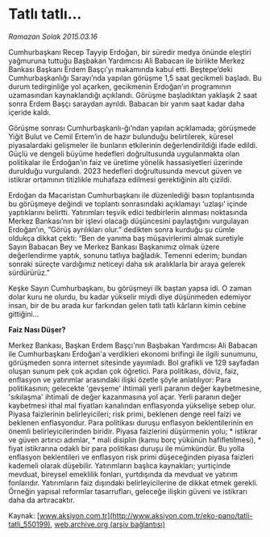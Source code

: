 # Tatlı tatlı...

*Ramazan Solak 2015.03.16*

<div class="pNewsDetailMainContent" itemprop="articleBody">
 <p>
  Cumhurbaşkanı Recep Tayyip Erdoğan, bir süredir medya önünde eleştiri yağmuruna tuttuğu Başbakan Yardımcısı Ali Babacan ile birlikte Merkez Bankası Başkanı Erdem Başçı’yı makamında kabul etti. Beştepe’deki Cumhurbaşkanlığı Sarayı’nda yapılan görüşme 1,5 saat gecikmeli başladı. Bu durum tedirginliğe yol açarken, gecikmenin Erdoğan’ın programının uzamasından kaynaklandığı açıklandı. Görüşme başladıktan yaklaşık 2 saat sonra Erdem Başçı saraydan ayrıldı. Babacan bir yarım saat kadar daha içeride kaldı.
 </p>
 <p>
  Görüşme sonrası Cumhurbaşkanlı-ğı’ndan yapılan açıklamada; görüşmede Yiğit Bulut ve Cemil Ertem’in de hazır bulunduğu belirtilerek, küresel piyasalardaki gelişmeler ile bunların etkilerinin değerlendirildiği ifade edildi. Güçlü ve dengeli büyüme hedefleri doğrultusunda uygulanmakta olan politikalar ile Erdoğan’ın faiz ve üretime yönelik hassasiyetleri üzerinde durulduğu vurgulandı. 2023 hedefleri doğrultusunda mevcut güven ve istikrar ortamının titizlikle muhafaza edilmesi gerektiğinin altı çizildi.
 </p>
 <p>
  Erdoğan da Macaristan Cumhurbaşkanı ile düzenlediği basın toplantısında bu görüşmeye değindi ve toplantı sonrasındaki açıklamayı ‘uzlaşı’ içinde yaptıklarını belirtti. Yatırımları teşvik edici tedbirlerin alınması noktasında Merkez Bankası’nın bir işlevi olacağı düşüncesini paylaştığını vurgulayan Erdoğan’ın, “Görüş ayrılıkları olur.” dedikten sonra kurduğu şu cümle oldukça dikkat çekti: “Ben de yanıma baş müşavirlerimi almak suretiyle Sayın Babacan Bey ve Merkez Bankası Başkanımız olmak üzere değerlendirme yaptık, sonunu tatlıya bağladık. Temenni ederim; bundan sonraki süreçte vardığımız neticeyi daha sık aralıklarla bir araya gelerek sürdürürüz.”
 </p>
 <p>
  Keşke Sayın Cumhurbaşkanı, bu görüşmeyi ilk baştan yapsa idi. O zaman dolar kuru ne olurdu, bu kadar yükselir miydi diye düşünmeden edemiyor insan, bir de bu arada kur farkından gelen tatlı tatlı kârların kimin cebine gittiğini...
 </p>
 <p>
  <strong>
   Faiz Nası Düşer?
  </strong>
 </p>
 <p>
  Merkez Bankası, Başkan Erdem Başçı'nın Başbakan Yardımcısı Ali Babacan ile Cumhurbaşkanı Erdoğan'a verdikleri ekonomi brifingi ile ilgili sunumunu, görüşmeden sonra internet sitesinde yayımladı. Bol grafikli ve 129 sayfadan oluşan sunum pek çok açıdan çok öğretici. Para politikası, döviz, faiz, enflasyon ve yatırımlar arasındaki ilişki özetle şöyle anlatılıyor: Para politikasının; gelecekte 'gevşeme' ihtimali yerli paranın değer kaybetmesine, 'sıkılaşma' ihtimali de değer kazanmasına yol açar. Yerli paranın değer kaybetmesi ithal mal fiyatları kanalından enflasyonda yükselişe sebep olur. Piyasa faizlerinin belirleyicileri; risk primi, beklenen denge reel faizi ve beklenen enflasyondur. Para politikası duruşu enflasyon beklentilerinin en önemli belirleyicilerinden biridir. Piyasa faizlerini düşürmenin yolu; * istikrar ve güven artırıcı adımlar, * mali disiplin (kamu borç yükünün hafifletilmesi), * fiyat istikrarına odaklı bir para politikası duruşu ile mümkündür. Bu yolla enflasyon beklentileri ve enflasyon risk primi düşeceğinden piyasa faizleri kademeli olarak düşebilir. Yatırımların başlıca kaynakları; yurtiçinde mevduat, bireysel emeklilik fonları, yurtdışında da mevduat ve yatırım fonlarıdır. Yatırımların faiz dışındaki belirleyicilerine de dikkat etmek gerekli. Örneğin yapısal reformlar tasarrufları, geleceğe ilişkin güveni ve istikrarı daha da artıracaktır.
 </p>
</div>


Kaynak: [www.aksiyon.com.tr](http://www.aksiyon.com.tr/eko-pano/tatli-tatli_550199), [web.archive.org (arşiv bağlantısı)](http://web.archive.org/web/20150731063430/http://www.aksiyon.com.tr/eko-pano/tatli-tatli_550199)
